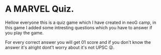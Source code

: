 # A MARVEL Quiz.

Hellow everyone this is a quiz game which I have created in neoG camp,
in this game I added some intresting questions which you have to answer if you play the game.

For every correct answer you will get 01 score and if you don't know the answer it's alright dont't worry about it's not UPSC 😜.
